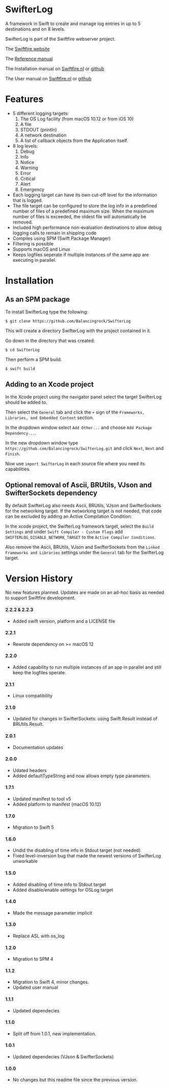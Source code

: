 # SwifterLog

A framework in Swift to create and manage log entries in up to 5 destinations and on 8 levels.

SwifterLog is part of the Swiftfire webserver project.

The [Swiftfire website](http://swiftfire.nl)

The [Reference manual](http://swiftfire.nl/projects/swifterlog/reference/index.html)

The Installation manual on [Swiftfire.nl](http://swiftfire.nl/projects/swifterlog/reference/installation.html) or [github](https://github.com/Balancingrock/SwifterLog/docs/Installation.md)

The User manual on [Swiftfire.nl](http://swiftfire.nl/projects/swifterlog/reference/usermanual.html) or [github](https://github.com/Balancingrock/SwifterLog/docs/UserManual.md)

# Features

- 5 different logging targets:
    1. The OS Log facility (from macOS 10.12 or from iOS 10)
    2. A file
    3. STDOUT (println)
    4. A network destination
    5. A list of callback objects from the Application itself.
- 8 log levels:
    1. Debug
    2. Info
    3. Notice
    4. <span>Warning</span>
    5. Error
    6. Critical
    7. Alert
    8. Emergency
- Each logging target can have its own cut-off level for the information that is logged.
- The file target can be configured to store the log info in a predefined number of files of a predefined maximum size. When the maximum number of files is exceeded, the oldest file will automatically be removed.
- Included high performance non-evaluation destinations to allow debug logging calls to remain in shipping code
- Compiles using SPM (Swift Package Manager)
- Filtering is possible
- Supports macOS and Linux
- Keeps logfiles seperate if multiple instances of the same app are executing in parallel.

# Installation

## As an SPM package

To install SwifterLog type the following:

    $ git clone https://github.com/Balancingrock/SwifterLog

This will create a directory SwifterLog with the project contained in it.

Go down in the directory that was created:

    $ cd SwifterLog

Then perform a SPM build.

    $ swift build

## Adding to an Xcode project

In the Xcode project using the navigator panel select the target SwifterLog should be added to.

Then select the `General` tab and click the `+` sign of the `Frameworks, Libraries, and Embedded Content` section.

In the dropdown window select `Add Other...` and choose `Add Package Dependency...`.

In the new dropdown window type `https://github.com/Balancingrock/SwifterLog.git` and click `Next`, `Next` and `Finish`.

Now use `import SwifterLog` in each source file where you need its capabilities.

## Optional removal of Ascii, BRUtils, VJson and SwifterSockets dependency

By default SwifterLog also needs Ascii, BRUtils, VJson and SwifterSockets for the networking target. If the networking target is not needed, that code can be excluded by adding an Active Compilation Condition:

In the xcode project, the SwifterLog framework target, select the `Build Settings` and under `Swift Compiler - Custom Flags` add `SWIFTERLOG_DISABLE_NETWORK_TARGET` to the `Active Compiler Conditions`.

Also remove the Ascii, BRUtils, VJson and SwifterSockets from the `Linked Frameworks and Libraries` settings under the `General` tab for the SwifterLog target.

# Version History

No new features planned. Updates are made on an ad-hoc basis as needed to support Swiftfire development.

#### 2.2.2 & 2.2.3

- Added swift version, platform and a LICENSE file

#### 2.2.1

- Rewrote dependency on >= macOS 12

#### 2.2.0

- Added capability to run multiple instances of an app in parallel and still keep the logfiles sperate.

#### 2.1.1

- Linux compatibility

#### 2.1.0

- Updated for changes in SwifterSockets: using Swift.Result instead of BRUtils.Result. 

#### 2.0.1

- Documentation updates

#### 2.0.0

- Udated headers
- Added defaultTypeString and now allows empty type parameters.

#### 1.7.1

- Updated manifest to tool v5
- Added platform to manifest (macOS 10.12)

#### 1.7.0

- Migration to Swift 5

#### 1.6.0

- Undid the disabling of time info in Stdout target (not needed)
- Fixed level-inversion bug that made the newest versions of SwifterLog unworkable

#### 1.5.0

- Added disabling of time info to Stdout target
- Added disable/enable settings for OSLog target

#### 1.4.0

- Made the message parameter implicit

#### 1.3.0

- Replace ASL with os_log

#### 1.2.0

- Migration to SPM 4

#### 1.1.2

- Migration to Swift 4, minor changes.
- Updated user manual

#### 1.1.1

- Updated dependecies

#### 1.1.0

- Split off from 1.0.1, new implementation.

#### 1.0.1

- Updated dependecies (VJson & SwifterSockets)

#### 1.0.0

- No changes but this readme file since the previous version.
